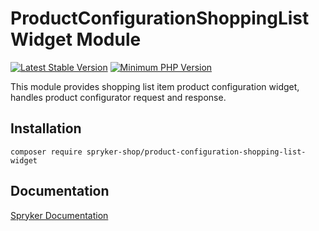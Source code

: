 # ProductConfigurationShoppingListWidget Module
[![Latest Stable Version](https://poser.pugx.org/spryker-shop/product-configuration-shopping-list-widget/v/stable.svg)](https://packagist.org/packages/spryker-shop/product-configuration-shopping-list-widget)
[![Minimum PHP Version](https://img.shields.io/badge/php-%3E%3D%208.3-8892BF.svg)](https://php.net/)

This module provides shopping list item product configuration widget, handles product configurator request and response.

## Installation

```
composer require spryker-shop/product-configuration-shopping-list-widget
```

## Documentation

[Spryker Documentation](https://docs.spryker.com)
